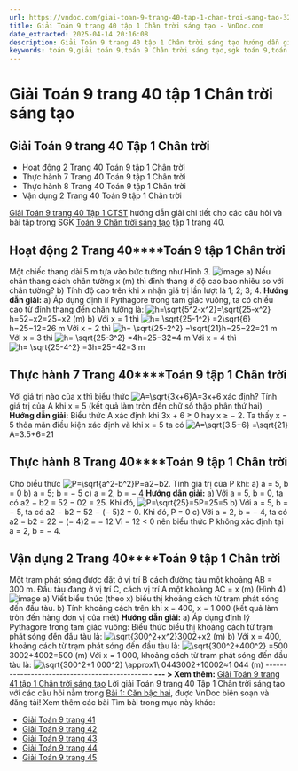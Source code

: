 ```yaml
---
url: https://vndoc.com/giai-toan-9-trang-40-tap-1-chan-troi-sang-tao-323560
title: Giải Toán 9 trang 40 tập 1 Chân trời sáng tạo - VnDoc.com
date_extracted: 2025-04-14 20:16:08
description: Giải Toán 9 trang 40 tập 1 Chân trời sáng tạo hướng dẫn giải chi tiết các câu hỏi và bài tập trong SGK Toán 9 Chân trời sáng tạo tập 1.
keywords: toán 9,giải toán 9,toán 9 Chân trời sáng tạo,sgk toán 9,toán lớp 9,toán lớp 9 Chân trời sáng tạo,sgk toán 9 Chân trời sáng tạo,toán 9 ctst,giải sgk toán 9 Chân trời sáng tạo,toán 9 Chân trời sáng tạo tập 1,giải bài tập toán 9 Chân trời sáng tạo,Căn bậc hai,toán 9 Chân trời tập 1 trang 37,toán 9 Chân trời tập 1 trang 38,toán 9 Chân trời tập 1 trang 39,toán 9 Chân trời sáng tạo tập 1 trang 41,toán 9 trang 40,giải toán 9 trang 40,toán 9 trang 40 chân trời,giải toán 9 trang 40 chân trời
---
```


# Giải Toán 9 trang 40 tập 1 Chân trời sáng tạo
## **Giải Toán 9 trang 40 Tập 1 Chân trời**
  * Hoạt động 2 Trang 40 Toán 9 tập 1 Chân trời
  * Thực hành 7 Trang 40 Toán 9 tập 1 Chân trời
  * Thực hành 8 Trang 40 Toán 9 tập 1 Chân trời
  * Vận dụng 2 Trang 40 Toán 9 tập 1 Chân trời

[Giải Toán 9 trang 40 Tập 1 CTST](<https://vndoc.com/giai-toan-9-trang-39-tap-1-chan-troi-sang-tao-323554>) hướng dẫn giải chi tiết cho các câu hỏi và bài tập trong SGK [Toán 9 Chân trời sáng tạo](<https://vndoc.com/toan-9-chan-troi-sang-tao>) tập 1 trang 40.
## **Hoạt động 2 Trang 40****Toán 9** tập 1 Chân trời
Một chiếc thang dài 5 m tựa vào bức tường như Hình 3.
![image](https://i.vdoc.vn/data/image/2024/07/03/638556233494236967.png)
a\) Nếu chân thang cách chân tường x \(m\) thì đỉnh thang ở độ cao bao nhiêu so với chân tường?
b\) Tính độ cao trên khi x nhận giá trị lần lượt là 1; 2; 3; 4.
**Hướng dẫn giải:**
a\) Áp dụng định lí Pythagore trong tam giác vuông, ta có chiều cao từ đỉnh thang đến chân tường là:
![h=\\sqrt{5^2-x^2}=\\sqrt{25-x^2}](https://i.vdoc.vn/data/image/blank.png)h=52−x2=25−x2 \(m\)
b\) Với x = 1 thì ![h= \\sqrt{25-1^2} =2\\sqrt{6}](https://i.vdoc.vn/data/image/blank.png)h=25−12=26 m
Với x = 2 thì ![h= \\sqrt{25-2^2} =\\sqrt{21}](https://i.vdoc.vn/data/image/blank.png)h=25−22=21 m
Với x = 3 thì ![h= \\sqrt{25-3^2} =4](https://i.vdoc.vn/data/image/blank.png)h=25−32=4 m
Với x = 4 thì ![h= \\sqrt{25-4^2} =3](https://i.vdoc.vn/data/image/blank.png)h=25−42=3 m
## **Thực hành 7 Trang 40****Toán 9** tập 1 Chân trời
Với giá trị nào của x thì biểu thức ![A=\\sqrt{3x+6}](https://i.vdoc.vn/data/image/blank.png)A=3x+6 xác định? Tính giá trị của A khi x = 5 \(kết quả làm tròn đến chữ số thập phân thứ hai\)
**Hướng dẫn giải:**
Biểu thức A xác định khi 3x + 6 ≥ 0 hay x ≥ − 2.
Ta thấy x = 5 thỏa mãn điều kiện xác định và khi x = 5 ta có
![A=\\sqrt{3.5+6} =\\sqrt{21}](https://i.vdoc.vn/data/image/blank.png)A=3.5+6=21
## **Thực hành 8 Trang 40****Toán 9** tập 1 Chân trời
Cho biểu thức ![P=\\sqrt{a^2-b^2}](https://i.vdoc.vn/data/image/blank.png)P=a2−b2. Tính giá trị của P khi:
a\) a = 5, b = 0
b\) a = 5; b = − 5
c\) a = 2, b = − 4
**Hướng dẫn giải:**
a\) Với a = 5, b = 0, ta có a2 − b2 = 52 − 02 = 25.
Khi đó, ![P=\\sqrt{25}=5](https://i.vdoc.vn/data/image/blank.png)P=25=5
b\) Với a = 5, b = − 5, ta có a2 − b2 = 52 − \(− 5\)2 = 0.
Khi đó, P = 0
c\) Với a = 2, b = − 4, ta có a2 − b2 = 22 − \(− 4\)2 = − 12
Vì − 12 < 0 nên biểu thức P không xác định tại a = 2, b = − 4.
## **Vận dụng 2 Trang 40****Toán 9** tập 1 Chân trời
Một trạm phát sóng được đặt ở vị trí B cách đường tàu một khoảng AB = 300 m. Đầu tàu đang ở vị trí C, cách vị trí A một khoảng AC = x \(m\) \(Hình 4\)
![image](https://i.vdoc.vn/data/image/2024/07/03/638556233491580955.png)
a\) Viết biểu thức \(theo x\) biểu thị khoảng cách từ trạm phát sóng đến đầu tàu.
b\) Tính khoảng cách trên khi x = 400, x = 1 000 \(kết quả làm tròn đến hàng đơn vị của mét\)
**Hướng dẫn giải:**
a\) Áp dụng định lý Pythagore trong tam giác vuông:
Biểu thức biểu thị khoảng cách từ trạm phát sóng đến đầu tàu là:
![\\sqrt{300^2+x^2}](https://i.vdoc.vn/data/image/blank.png)3002+x2 \(m\)
b\) Với x = 400, khoảng cách từ trạm phát sóng đến đầu tàu là:
![\\sqrt{300^2+400^2} =500](https://i.vdoc.vn/data/image/blank.png)3002+4002=500 \(m\)
Với x = 1 000, khoảng cách từ trạm phát sóng đến đầu tàu là:
![\\sqrt{300^2+1 000^2} \\approx1\\ 044](https://i.vdoc.vn/data/image/blank.png)3002+10002≈1 044 \(m\)
\----------------------------------------------
**\--- > Xem thêm:** [Giải Toán 9 trang 41 tập 1 Chân trời sáng tạo](<https://vndoc.com/giai-toan-9-trang-41-tap-1-chan-troi-sang-tao-323563>)
Lời giải Toán 9 trang 40 Tập 1 Chân trời sáng tạo với các câu hỏi nằm trong [Bài 1: Căn bậc hai](<https://vndoc.com/giai-bai-tap-trang-6-sgk-toan-lop-9-tap-1-can-bac-hai-115945>), được VnDoc biên soạn và đăng tải\!
Xem thêm các bài Tìm bài trong mục này khác:
  * [Giải Toán 9 trang 41](</giai-toan-9-trang-41-tap-1-chan-troi-sang-tao-323563>)
  * [Giải Toán 9 trang 42](</giai-toan-9-trang-42-tap-1-chan-troi-sang-tao-323603>)
  * [Giải Toán 9 trang 43](</giai-toan-9-trang-43-tap-1-chan-troi-sang-tao-323608>)
  * [Giải Toán 9 trang 44](</giai-toan-9-trang-44-tap-1-chan-troi-sang-tao-323617>)
  * [Giải Toán 9 trang 45](</giai-toan-9-trang-45-tap-1-chan-troi-sang-tao-323626>)

